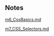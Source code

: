 ## Notes

[m6_CssBasics.md](https://github.com/TonyDN98/web_camp/blob/main/M6_CSSBasics/m6_CSSBasicNotes.md)

[m7_CSS_Selectors.md](https://github.com/TonyDN98/web_camp/blob/main/M7_CssSelectors/m7_CssSelectors.md)






